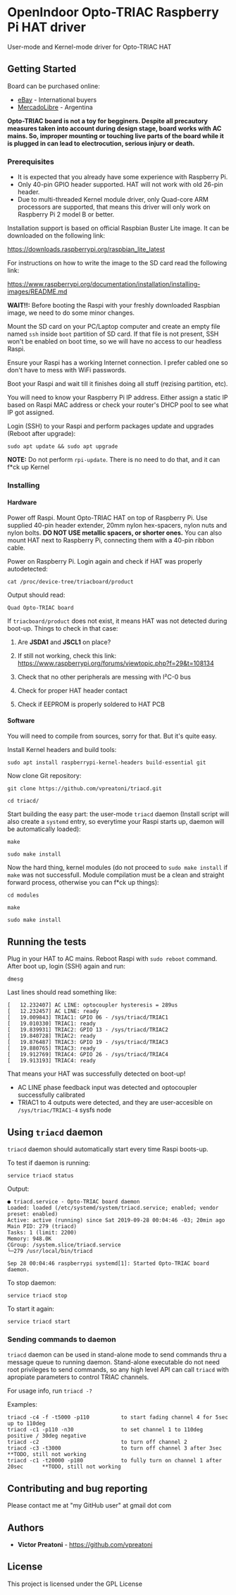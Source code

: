 # OpenIndoor Opto-TRIAC Raspberry Pi HAT driver

User-mode and Kernel-mode driver for Opto-TRIAC HAT



## Getting Started

Board can be purchased online:

* [eBay](https://www.ebay.com/itm/113873656775) - International buyers
* [MercadoLibre](https://articulo.mercadolibre.com.ar/MLA-812350924-hat-shield-raspberry-pi-quad-opto-triac-220v-_JM) - Argentina


**Opto-TRIAC board is not a toy for begginers. Despite all precautory measures taken into account during design stage, board works with AC mains. So, improper mounting or touching live parts of the board while it is plugged in can lead to electrocution, serious injury or death.**




### Prerequisites

* It is expected that you already have some experience with Raspberry Pi.
* Only 40-pin GPIO header supported. HAT will not work with old 26-pin header.
* Due to multi-threaded Kernel module driver, only Quad-core ARM processors are supported, that means this driver will only work on Raspberry Pi 2 model B or better.


Installation support is based on official Raspbian Buster Lite image. It can be downloaded on the following link:

https://downloads.raspberrypi.org/raspbian_lite_latest


For instructions on how to write the image to the SD card read the following link:

https://www.raspberrypi.org/documentation/installation/installing-images/README.md


**WAIT!!:** Before booting the Raspi with your freshly downloaded Raspbian image, we need to do some minor changes.

Mount the SD card on your PC/Laptop computer and create an empty file named `ssh` inside `boot` partition of SD card. If that file is not present, SSH won't be enabled on boot time, so we will have no access to our headless Raspi.



Ensure your Raspi has a working Internet connection. I prefer cabled one so don't have to mess with WiFi passwords.

Boot your Raspi and wait till it finishes doing all stuff (rezising partition, etc).

You will need to know your Raspberry Pi IP address. Either assign a static IP based on Raspi MAC address or check your router's DHCP pool to see what IP got assigned.

Login (SSH) to your Raspi and perform packages update and upgrades (Reboot after upgrade):

```
sudo apt update && sudo apt upgrade
```


**NOTE:** Do not perform `rpi-update`. There is no need to do that, and it can f*ck up Kernel


### Installing

#### Hardware
Power off Raspi.
Mount Opto-TRIAC HAT on top of Raspberry Pi. Use supplied 40-pin header extender, 20mm nylon hex-spacers, nylon nuts and nylon bolts. **DO NOT USE metallic spacers, or shorter ones.**
You can also mount HAT next to Raspberry Pi, connecting them with a 40-pin ribbon cable.

Power on Raspberry Pi. Login again and check if HAT was properly autodetected:

```
cat /proc/device-tree/triacboard/product
```
Output should read:

```
Quad Opto-TRIAC board
```

If `triacboard/product` does not exist, it means HAT was not detected during boot-up.
Things to check in that case:

1) Are **JSDA1** and **JSCL1** on place?

2) If still not working, check this link: https://www.raspberrypi.org/forums/viewtopic.php?f=29&t=108134

3) Check that no other peripherals are messing with I²C-0 bus

4) Check for proper HAT header contact

5) Check if EEPROM is properly soldered to HAT PCB


#### Software
You will need to compile from sources, sorry for that. But it's quite easy.


Install Kernel headers and build tools:

```
sudo apt install raspberrypi-kernel-headers build-essential git
```

Now clone Git repository:

```
git clone https://github.com/vpreatoni/triacd.git

cd triacd/
```

Start building the easy part: the user-mode `triacd` daemon (Install script will also create a `systemd` entry, so everytime your Raspi starts up, daemon will be automatically loaded):

```
make

sudo make install
```



Now the hard thing, kernel modules (do not proceed to `sudo make install` if `make` was not successfull. Module compilation must be a clean and straight forward process, otherwise you can f*ck up things):

```
cd modules

make

sudo make install

```


## Running the tests

Plug in your HAT to AC mains.
Reboot Raspi with `sudo reboot` command. After boot up, login (SSH) again and run:

```
dmesg
```

Last lines should read something like:

```
[   12.232407] AC LINE: optocoupler hysteresis = 289us
[   12.232457] AC LINE: ready
[   19.009843] TRIAC1: GPIO 06 - /sys/triacd/TRIAC1
[   19.010330] TRIAC1: ready
[   19.839931] TRIAC2: GPIO 13 - /sys/triacd/TRIAC2
[   19.840728] TRIAC2: ready
[   19.876487] TRIAC3: GPIO 19 - /sys/triacd/TRIAC3
[   19.880765] TRIAC3: ready
[   19.912769] TRIAC4: GPIO 26 - /sys/triacd/TRIAC4
[   19.913193] TRIAC4: ready
```
That means your HAT was successfully detected on boot-up! 

- AC LINE phase feedback input was detected and optocoupler successfully calibrated
- TRIAC1 to 4 outputs were detected, and they are user-accesible on `/sys/triac/TRIAC1-4` sysfs node


## Using `triacd` daemon

`triacd` daemon should automatically start every time Raspi boots-up.

To test if daemon is running:

```
service triacd status
```

Output:

```
● triacd.service - Opto-TRIAC board daemon
Loaded: loaded (/etc/systemd/system/triacd.service; enabled; vendor preset: enabled)
Active: active (running) since Sat 2019-09-28 00:04:46 -03; 20min ago
Main PID: 279 (triacd)
Tasks: 1 (limit: 2200)
Memory: 948.0K
CGroup: /system.slice/triacd.service
└─279 /usr/local/bin/triacd

Sep 28 00:04:46 raspberrypi systemd[1]: Started Opto-TRIAC board daemon.
```

To stop daemon:

```
service triacd stop
```

To start it again:

```
service triacd start
```

### Sending commands to daemon
`triacd` daemon can be used in stand-alone mode to send commands thru a message queue to running daemon.
Stand-alone executable do not need root privileges to send commands, so any high level API can call `triacd` with apropiate parameters to control TRIAC channels.

For usage info, run `triacd -?`

Examples:

```
triacd -c4 -f -t5000 -p110			to start fading channel 4 for 5sec up to 110deg
triacd -c1 -p110 -n30				to set channel 1 to 110deg positive / 30deg negative
triacd -c2							to turn off channel 2
triacd -c3 -t3000					to turn off channel 3 after 3sec			**TODO, still not working
triacd -c1 -t20000 -p180			to fully turn on channel 1 after 20sec		**TODO, still not working
```

## Contributing and bug reporting

Please contact me at "my GitHub user" at gmail dot com


## Authors

* **Victor Preatoni** - https://github.com/vpreatoni


## License

This project is licensed under the GPL License

